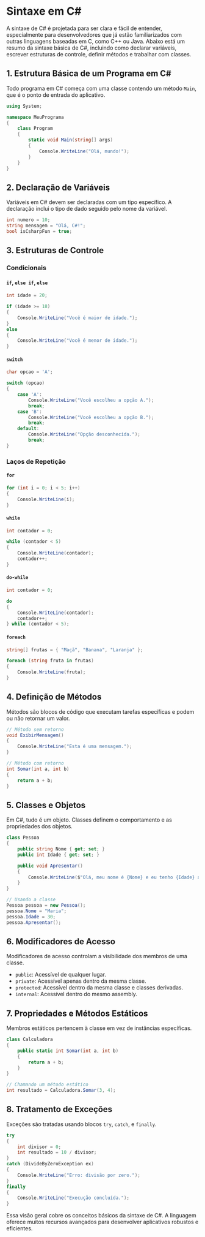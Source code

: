 # Sintaxe em C#

A sintaxe de C# é projetada para ser clara e fácil de entender, especialmente para desenvolvedores que já estão familiarizados com outras linguagens baseadas em C, como C++ ou Java. Abaixo está um resumo da sintaxe básica de C#, incluindo como declarar variáveis, escrever estruturas de controle, definir métodos e trabalhar com classes.

## 1. Estrutura Básica de um Programa em C#

Todo programa em C# começa com uma classe contendo um método `Main`, que é o ponto de entrada do aplicativo.

```csharp
using System;

namespace MeuPrograma
{
    class Program
    {
        static void Main(string[] args)
        {
            Console.WriteLine("Olá, mundo!");
        }
    }
}
```

## 2. Declaração de Variáveis

Variáveis em C# devem ser declaradas com um tipo específico. A declaração inclui o tipo de dado seguido pelo nome da variável.

```csharp
int numero = 10;
string mensagem = "Olá, C#!";
bool isCsharpFun = true;
```

## 3. Estruturas de Controle

### Condicionais

#### `if`, `else if`, `else`

```csharp
int idade = 20;

if (idade >= 18)
{
    Console.WriteLine("Você é maior de idade.");
}
else
{
    Console.WriteLine("Você é menor de idade.");
}
```

#### `switch`

```csharp
char opcao = 'A';

switch (opcao)
{
    case 'A':
        Console.WriteLine("Você escolheu a opção A.");
        break;
    case 'B':
        Console.WriteLine("Você escolheu a opção B.");
        break;
    default:
        Console.WriteLine("Opção desconhecida.");
        break;
}
```

### Laços de Repetição

#### `for`

```csharp
for (int i = 0; i < 5; i++)
{
    Console.WriteLine(i);
}
```

#### `while`

```csharp
int contador = 0;

while (contador < 5)
{
    Console.WriteLine(contador);
    contador++;
}
```

#### `do-while`

```csharp
int contador = 0;

do
{
    Console.WriteLine(contador);
    contador++;
} while (contador < 5);
```

#### `foreach`

```csharp
string[] frutas = { "Maçã", "Banana", "Laranja" };

foreach (string fruta in frutas)
{
    Console.WriteLine(fruta);
}
```

## 4. Definição de Métodos

Métodos são blocos de código que executam tarefas específicas e podem ou não retornar um valor.

```csharp
// Método sem retorno
void ExibirMensagem()
{
    Console.WriteLine("Esta é uma mensagem.");
}

// Método com retorno
int Somar(int a, int b)
{
    return a + b;
}
```

## 5. Classes e Objetos

Em C#, tudo é um objeto. Classes definem o comportamento e as propriedades dos objetos.

```csharp
class Pessoa
{
    public string Nome { get; set; }
    public int Idade { get; set; }

    public void Apresentar()
    {
        Console.WriteLine($"Olá, meu nome é {Nome} e eu tenho {Idade} anos.");
    }
}

// Usando a classe
Pessoa pessoa = new Pessoa();
pessoa.Nome = "Maria";
pessoa.Idade = 30;
pessoa.Apresentar();
```

## 6. Modificadores de Acesso

Modificadores de acesso controlam a visibilidade dos membros de uma classe.

- `public`: Acessível de qualquer lugar.
- `private`: Acessível apenas dentro da mesma classe.
- `protected`: Acessível dentro da mesma classe e classes derivadas.
- `internal`: Acessível dentro do mesmo assembly.

## 7. Propriedades e Métodos Estáticos

Membros estáticos pertencem à classe em vez de instâncias específicas.

```csharp
class Calculadora
{
    public static int Somar(int a, int b)
    {
        return a + b;
    }
}

// Chamando um método estático
int resultado = Calculadora.Somar(3, 4);
```

## 8. Tratamento de Exceções

Exceções são tratadas usando blocos `try`, `catch`, e `finally`.

```csharp
try
{
    int divisor = 0;
    int resultado = 10 / divisor;
}
catch (DivideByZeroException ex)
{
    Console.WriteLine("Erro: divisão por zero.");
}
finally
{
    Console.WriteLine("Execução concluída.");
}
```

Essa visão geral cobre os conceitos básicos da sintaxe de C#. A linguagem oferece muitos recursos avançados para desenvolver aplicativos robustos e eficientes.

